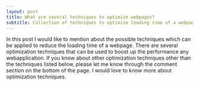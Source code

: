 ```yaml
---
layout: post
title: What are several techniques to optimize webpages?
subtitle: Collection of techniques to optimize loading time of a webpage.
---
```


In this post I would like to mention about the possible techniques which can be applied to reduce the loading time of a webpage. There are 
several optimization techniques that can be used to boost up the performance any webapplication. If you know about other optimization techniques
other than the techniques listed below, please let me know through the comment section on the bottom of the page. I would love to know more about
optimization techniques.
